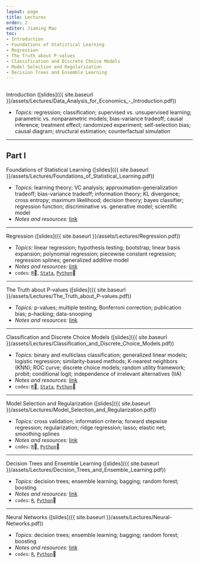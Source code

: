 ```yaml
---
layout: page
title: Lectures
order: 2
editor: Jiaming Mao
toc:
- Introduction
- Foundations of Statistical Learning
- Regression
- The Truth about P-values
- Classification and Discrete Choice Models
- Model Selection and Regularization
- Decision Trees and Ensemble Learning
---
```


<p style="height: 1px"></p>

<a id="introduction" />

Introduction ([slides]({{ site.baseurl }}/assets/Lectures/Data_Analysis_for_Economics_-_Introduction.pdf))
- *Topics:* regression; classification; supervised vs. unsupervised learning; parametric vs. nonparametric models; bias-variance tradeoff; causal inference; treatment effect; randomized experiment; self-selection bias; causal diagram; structural estimation; counterfactual simulation

---

## Part I

<a id="foundations-of-statistical-learning" />

Foundations of Statistical Learning ([slides]({{ site.baseurl }}/assets/Lectures/Foundations_of_Statistical_Learning.pdf))
- *Topics:* learning theory; VC analysis; approximation-generalization tradeoff; bias-variance tradeoff; information theory; KL divergence; cross entropy; maximum likelihood; decision theory; bayes classifier; regression function; discriminative vs. generative model; scientific model
- *Notes and resources:* [link](https://github.com/jiamingmao/data-analysis/blob/master/Materials/Foundations%20of%20Statistical%20Learning/notes%20and%20resources.md)

---

<a id="regression" />

Regression ([slides]({{ site.baseurl }}/assets/Lectures/Regression.pdf))
- *Topics:* linear regression; hypothesis testing; bootstrap; linear basis expansion; polynomial regression; piecewise constant regression; regression splines; generalized additive model
- *Notes and resources:* [link](https://github.com/jiamingmao/data-analysis/blob/master/Materials/Regression/notes%20and%20resources.md)
- `codes`: [`R`](https://github.com/jiamingmao/data-analysis/tree/master/codes/Regression/R), [`Stata`](https://github.com/jiamingmao/data-analysis/tree/master/codes/Regression/Stata), [`Python`](https://github.com/jiamingmao/data-analysis/tree/master/codes/Regression/Python)

---

<a id="the-truth-about-p-values" />

The Truth about P-values ([slides]({{ site.baseurl }}/assets/Lectures/The_Truth_about_P-values.pdf))
- *Topics:* p-values; multiple testing; Bonferroni correction; publication bias; p-hacking; data-snooping
- *Notes and resources:* [link](https://github.com/jiamingmao/data-analysis/blob/master/Materials/The%20Truth%20about%20P-values/notes%20and%20resources.md)

---

<a id="classification-and-discrete-choice-models" />

Classification and Discrete Choice Models ([slides]({{ site.baseurl }}/assets/Lectures/Classification_and_Discrete_Choice_Models.pdf))
- *Topics:* binary and multiclass classification; generalized linear models; logistic regression; similarity-based methods; K-nearest neighbors (KNN); ROC curve; discrete choice models; random utility framework; probit; conditional logit; independence of irrelevant alternatives (IIA)
- *Notes and resources:* [link](https://github.com/jiamingmao/data-analysis/tree/master/Materials/Classification%20and%20Discrete%20Choice%20Models/notes%20and%20resources.md)
- `codes`: [`R`](https://github.com/jiamingmao/data-analysis/tree/master/codes/Classification%20and%20Discrete%20Choice%20Models/R), [`Stata`](https://github.com/jiamingmao/data-analysis/tree/master/codes/Classification%20and%20Discrete%20Choice%20Models/Stata), [`Python`](https://github.com/jiamingmao/data-analysis/tree/master/codes/Classification%20and%20Discrete%20Choice%20Models/Python)

---

<a id="model-selection-and-regularization" />

Model Selection and Regularization ([slides]({{ site.baseurl }}/assets/Lectures/Model_Selection_and_Regularization.pdf))
- *Topics:* cross validation; information criteria; forward stepwise regression; regularization; ridge regression; lasso; elastic net; smoothing splines
- *Notes and resources:* [link](https://github.com/jiamingmao/data-analysis/blob/master/Materials/Model%20Selection%20and%20Regularization/notes%20and%20resources.md)
- `codes`: [`R`](https://github.com/jiamingmao/data-analysis/tree/master/codes/Model%20Selection%20and%20Regularization/R), [`Python`](https://github.com/jiamingmao/data-analysis/tree/master/codes/Model%20Selection%20and%20Regularization/Python)

---

<a id="decision-trees-and-ensemble-learning" />

Decision Trees and Ensemble Learning ([slides]({{ site.baseurl }}/assets/Lectures/Decision_Trees_and_Ensemble_Learning.pdf))
- *Topics:* decision trees; ensemble learning; bagging; random forest; boosting
- *Notes and resources:* [link](https://github.com/jiamingmao/data-analysis/tree/master/Materials/Decision%20Trees%20and%20Ensemble%20Learning/notes%20and%20resources.md)
- `codes`: [`R`](https://github.com/jiamingmao/data-analysis/tree/master/codes/Decision%20Trees%20and%20Ensemble%20Learning/R), [`Python`](https://github.com/jiamingmao/data-analysis/tree/master/codes/Decision%20Trees%20and%20Ensemble%20Learning/Python)

---

<a id="neural-networks" />

Neural Networks ([slides]({{ site.baseurl }}/assets/Lectures/Neural-Networks.pdf))
- *Topics:* decision trees; ensemble learning; bagging; random forest; boosting
- *Notes and resources:* [link](https://github.com/jiamingmao/data-analysis/tree/master/Materials/Neural%20Networks/notes%20and%20resources.md)
- `codes`: [`R`](https://github.com/jiamingmao/data-analysis/tree/master/codes/Neural%20Networks/R), [`Python`](https://github.com/jiamingmao/data-analysis/tree/master/codes/Neural%20Networks/Python)
